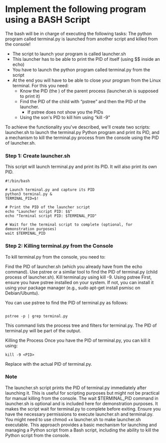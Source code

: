 # Implement the following program using a BASH Script

The bash will be in charge of executing the following tasks:
The python program called terminal.py is launched from another script and killed from the console!

- The script to launch your program is called launcher.sh
- This launcher has to be able to print the PID of itself (using $$ inside an echo)
- You have to launch the python program called terminal.py from the script
- At the end you will have to be able to close your program from the Linux terminal. For this you need:
    - Know the PID (the ) of the parent process (launcher.sh is supposed to print it)
    - Find the PID of the child with “pstree” and then the PID of the launcher.
        - If pstree does not show you the PIDs
    - Using the son's PID to kill him using “kill -9"

To achieve the functionality you've described, we'll create two scripts: launcher.sh to launch the terminal.py Python program and print its PID, and a mechanism to kill the terminal.py process from the console using the PID of launcher.sh.

### Step 1: Create launcher.sh
This script will launch terminal.py and print its PID. It will also print its own PID.


```
#!/bin/bash

# Launch terminal.py and capture its PID
python3 terminal.py &
TERMINAL_PID=$!

# Print the PID of the launcher script
echo "Launcher script PID: $$"
echo "Terminal script PID: $TERMINAL_PID"

# Wait for the terminal script to complete (optional, for demonstration purposes)
wait $TERMINAL_PID
```


### Step 2: Killing terminal.py from the Console

To kill terminal.py from the console, you need to:

Find the PID of launcher.sh (which you already have from the echo command).
Use pstree or a similar tool to find the PID of terminal.py (child process of launcher.sh).
Kill terminal.py using kill -9.
Using pstree
First, ensure you have pstree installed on your system. If not, you can install it using your package manager (e.g., sudo apt-get install psmisc on Debian/Ubuntu).

You can use pstree to find the PID of terminal.py as follows:

```

pstree -p | grep terminal.py

```

This command lists the process tree and filters for terminal.py. The PID of terminal.py will be part of the output.

Killing the Process
Once you have the PID of terminal.py, you can kill it using:


```
kill -9 <PID>
```

Replace <PID> with the actual PID of terminal.py.

### Note
The launcher.sh script prints the PID of terminal.py immediately after launching it. This is useful for scripting purposes but might not be practical for manual killing from the console.
The wait $TERMINAL_PID command in launcher.sh is optional and is included here for demonstration purposes. It makes the script wait for terminal.py to complete before exiting.
Ensure you have the necessary permissions to execute launcher.sh and terminal.py. You might need to use chmod +x launcher.sh to make launcher.sh executable.
This approach provides a basic mechanism for launching and managing a Python script from a Bash script, including the ability to kill the Python script from the console.
